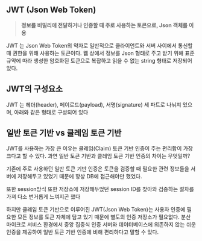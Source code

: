## JWT (Json Web Token)

> **정보를 비밀리에 전달하거나 인증할 때 주로 사용하는 토큰으로, Json 객체를 이용**

JWT 는 Json Web Token의 약자로 일반적으로 클라이언트와 서버 사이에서 통신할 때 권한을 위해 사용하는 토큰이다. 웹 상에서 정보를 Json 형태로 주고 받기 위해 표준규약에 따라 생성한 암호화된 토큰으로 복잡하고 읽을 수 없는 string 형태로 저장되어 있다.

## JWT의 구성요소

JWT 는 헤더(header), 페이로드(payload), 서명(signature) 세 파트로 나눠져 있으며, 아래와 같은 형태로 구성되어 있다

## 일반 토큰 기반 vs 클레임 토큰 기반

JWT를 사용하는 가장 큰 이유는 클레임(Claim) 토큰 기반 인증이 주는 편리함이 가장 크다고 할 수 있다. 과연 일반 토큰 기반과 클레임 토큰 기반 인증의 차이는 무엇일까?

기존에 주로 사용하던 일반 토큰 기반 인증은 토큰을 검증할 때 필요한 관련 정보들을 서버에 저장해두고 있었기 때문에 항상 DB에 접근해야만 했었다.

또한 session방식 또한 저장소에 저장해두었던 session ID를 찾아와 검증하는 절차를 가져 다소 번거롭게 느껴지곤 했다

하지만 클레임 토큰 기반으로 이루어진 JWT(Json Web Token)는 사용자 인증에 필요한 모든 정보를 토큰 자체에 담고 있기 때문에 별도의 인증 저장소가 필요없다. 분산 마이크로 서비스 환경에서 중앙 집중식 인증 서버와 데이터베이스에 의존하지 않는 쉬운 인증을 제공하여 일반 토큰 기반 인증에 비해 편리하다고 말할 수 있다.
